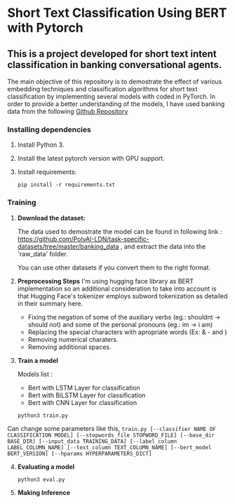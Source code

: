 # Short Text Classification Using BERT with Pytorch 

## This is a project developed for short text intent classification in banking conversational agents. 

The main objective of this repository is to demostrate the effect of various embedding techniques and classification algorithms for short text classification by implementing several models with coded in PyTorch. In order to provide a better understanding of the models, I have used banking data from the following <a href="https://github.com/PolyAI-LDN/task-specific-datasets">Github Repository</a>

### Installing dependencies

1. Install Python 3.

2. Install the latest pytorch version with GPU support.

3. Install requirements:
   ```
   pip install -r requirements.txt
   ```

### Training 

1. **Download the dataset:**

   The data used to demostrate the model can be found in following link : https://github.com/PolyAI-LDN/task-specific-datasets/tree/master/banking_data , and extract the data into the 'raw_data' folder.

   You can use other datasets if you convert them to the right format. 

2. **Preprocessing Steps**
   I'm using hugging face library as BERT implementation so an additional consideration to take into account is that Hugging Face's tokenizer employs subword tokenization as detailed in their summary here.
    *   Fixing the negation of some of the auxiliary verbs (eg.: shouldnt -> should not) and some of the personal pronouns (eg.: im -> i am)
    *   Replacing the special characters with apropriate words (Ex: & - and )
    *   Removing numerical charaters.
    *   Removing additional spaces.

3. **Train a model**

    Models list : 
 
    *   Bert with LSTM Layer for classification 
    *   Bert with BiLSTM Layer for classification 
    *   Bert with CNN Layer for classification 

   ```
   python3 train.py
   ```

Can change some parameters like this,
    ```
    train.py [--classifier NAME OF CLASSIFICATION MODEL] [--stopwords_file STOPWORD_FILE]
            [--base_dir BASE_DIR] [--input_data TRAINING_DATA]
            [--label_column LABEL_COLUMN_NAME] [--text_column TEXT_COLUMN_NAME]
            [--bert_model BERT_VERSION] [--hparams HYPERPARAMETERS_DICT]
    ```

4.  **Evaluating a model**
    ```
    python3 eval.py
    ```

5.  **Making Inference**





